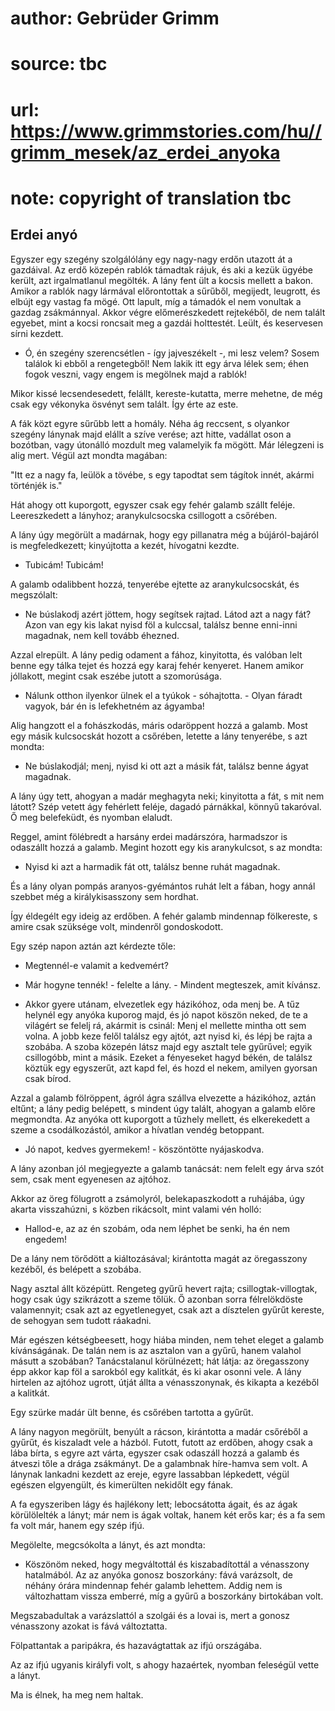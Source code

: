 # author: Gebrüder Grimm
# source: tbc
# url: https://www.grimmstories.com/hu//grimm_mesek/az_erdei_anyoka
# note: copyright of translation tbc

## Erdei anyó 

Egyszer egy szegény szolgálólány egy nagy-nagy erdőn utazott át a
gazdáival. Az erdő közepén rablók támadtak rájuk, és aki a kezük ügyébe
került, azt irgalmatlanul megölték. A lány fent ült a kocsis mellett a
bakon. Amikor a rablók nagy lármával előrontottak a sűrűből, megijedt,
leugrott, és elbújt egy vastag fa mögé. Ott lapult, míg a támadók el nem
vonultak a gazdag zsákmánnyal. Akkor végre előmerészkedett rejtekéből,
de nem talált egyebet, mint a kocsi roncsait meg a gazdái holttestét.
Leült, és keservesen sírni kezdett.

- Ó, én szegény szerencsétlen - így jajveszékelt -, mi lesz velem?
Sosem találok ki ebből a rengetegből! Nem lakik itt egy árva lélek sem;
éhen fogok veszni, vagy engem is megölnek majd a rablók!

Mikor kissé lecsendesedett, felállt, kereste-kutatta, merre mehetne, de
még csak egy vékonyka ösvényt sem talált. Így érte az este.

A fák közt egyre sűrűbb lett a homály. Néha ág reccsent, s olyankor
szegény lánynak majd elállt a szíve verése; azt hitte, vadállat oson a
bozótban, vagy útonálló mozdult meg valamelyik fa mögött. Már lélegzeni
is alig mert. Végül azt mondta magában:

"Itt ez a nagy fa, leülök a tövébe, s egy tapodtat sem tágítok innét,
akármi történjék is."

Hát ahogy ott kuporgott, egyszer csak egy fehér galamb szállt feléje.
Leereszkedett a lányhoz; aranykulcsocska csillogott a csőrében.

A lány úgy megörült a madárnak, hogy egy pillanatra még a
bújáról-bajáról is megfeledkezett; kinyújtotta a kezét, hívogatni
kezdte.

- Tubicám! Tubicám!

A galamb odalibbent hozzá, tenyerébe ejtette az aranykulcsocskát, és
megszólalt:

- Ne búslakodj azért jöttem, hogy segítsek rajtad. Látod azt a nagy
fát? Azon van egy kis lakat nyisd föl a kulccsal, találsz benne
enni-inni magadnak, nem kell tovább éhezned.

Azzal elrepült. A lány pedig odament a fához, kinyitotta, és valóban
lelt benne egy tálka tejet és hozzá egy karaj fehér kenyeret. Hanem
amikor jóllakott, megint csak eszébe jutott a szomorúsága.

- Nálunk otthon ilyenkor ülnek el a tyúkok - sóhajtotta. - Olyan fáradt
vagyok, bár én is lefekhetném az ágyamba!

Alig hangzott el a fohászkodás, máris odaröppent hozzá a galamb. Most
egy másik kulcsocskát hozott a csőrében, letette a lány tenyerébe, s azt
mondta:

- Ne búslakodjál; menj, nyisd ki ott azt a másik fát, találsz benne
ágyat magadnak.

A lány úgy tett, ahogyan a madár meghagyta neki; kinyitotta a fát, s mit
nem látott? Szép vetett ágy fehérlett feléje, dagadó párnákkal, könnyű
takaróval. Ő meg belefeküdt, és nyomban elaludt.

Reggel, amint fölébredt a harsány erdei madárszóra, harmadszor is
odaszállt hozzá a galamb. Megint hozott egy kis aranykulcsot, s az
mondta:

- Nyisd ki azt a harmadik fát ott, találsz benne ruhát magadnak.

És a lány olyan pompás aranyos-gyémántos ruhát lelt a fában, hogy annál
szebbet még a királykisasszony sem hordhat.

Így éldegélt egy ideig az erdőben. A fehér galamb mindennap fölkereste,
s amire csak szüksége volt, mindenről gondoskodott.

Egy szép napon aztán azt kérdezte tőle:

- Megtennél-e valamit a kedvemért?

- Már hogyne tennék! - felelte a lány. - Mindent megteszek, amit
kívánsz.

- Akkor gyere utánam, elvezetlek egy házikóhoz, oda menj be. A tűz
helynél egy anyóka kuporog majd, és jó napot köszön neked, de te a
világért se felelj rá, akármit is csinál: Menj el mellette mintha ott
sem volna. A jobb keze felől találsz egy ajtót, azt nyisd ki, és lépj be
rajta a szobába. A szoba közepén látsz majd egy asztalt tele gyűrűvel;
egyik csillogóbb, mint a másik. Ezeket a fényeseket hagyd békén, de
találsz köztük egy egyszerűt, azt kapd fel, és hozd el nekem, amilyen
gyorsan csak bírod.

Azzal a galamb fölröppent, ágról ágra szállva elvezette a házikóhoz,
aztán eltűnt; a lány pedig belépett, s mindent úgy talált, ahogyan a
galamb előre megmondta. Az anyóka ott kuporgott a tűzhely mellett, és
elkerekedett a szeme a csodálkozástól, amikor a hívatlan vendég
betoppant.

- Jó napot, kedves gyermekem! - köszöntötte nyájaskodva.

A lány azonban jól megjegyezte a galamb tanácsát: nem felelt egy árva
szót sem, csak ment egyenesen az ajtóhoz.

Akkor az öreg fölugrott a zsámolyról, belekapaszkodott a ruhájába, úgy
akarta visszahúzni, s közben rikácsolt, mint valami vén holló:

- Hallod-e, az az én szobám, oda nem léphet be senki, ha én nem
engedem!

De a lány nem törődött a kiáltozásával; kirántotta magát az öregasszony
kezéből, és belépett a szobába.

Nagy asztal állt középütt. Rengeteg gyűrű hevert rajta;
csillogtak-villogtak, hogy csak úgy szikrázott a szeme tőlük. Ő azonban
sorra félrelökdöste valamennyit; csak azt az egyetlenegyet, csak azt a
dísztelen gyűrűt kereste, de sehogyan sem tudott ráakadni.

Már egészen kétségbeesett, hogy hiába minden, nem tehet eleget a galamb
kívánságának. De talán nem is az asztalon van a gyűrű, hanem valahol
másutt a szobában? Tanácstalanul körülnézett; hát látja: az öregasszony
épp akkor kap föl a sarokból egy kalitkát, és ki akar osonni vele. A
lány hirtelen az ajtóhoz ugrott, útját állta a vénasszonynak, és kikapta
a kezéből a kalitkát.

Egy szürke madár ült benne, és csőrében tartotta a gyűrűt.

A lány nagyon megörült, benyúlt a rácson, kirántotta a madár csőréből a
gyűrűt, és kiszaladt vele a házból. Futott, futott az erdőben, ahogy
csak a lába bírta, s egyre azt várta, egyszer csak odaszáll hozzá a
galamb és átveszi tőle a drága zsákmányt. De a galambnak híre-hamva sem
volt. A lánynak lankadni kezdett az ereje, egyre lassabban lépkedett,
végül egészen elgyengült, és kimerülten nekidőlt egy fának.

A fa egyszeriben lágy és hajlékony lett; lebocsátotta ágait, és az ágak
körülölelték a lányt; már nem is ágak voltak, hanem két erős kar; és a
fa sem fa volt már, hanem egy szép ifjú.

Megölelte, megcsókolta a lányt, és azt mondta:

- Köszönöm neked, hogy megváltottál és kiszabadítottál a vénasszony
hatalmából. Az az anyóka gonosz boszorkány: fává varázsolt, de néhány
órára mindennap fehér galamb lehettem. Addig nem is változhattam vissza
emberré, míg a gyűrű a boszorkány birtokában volt.

Megszabadultak a varázslattól a szolgái és a lovai is, mert a gonosz
vénasszony azokat is fává változtatta.

Fölpattantak a paripákra, és hazavágtattak az ifjú országába.

Az az ifjú ugyanis királyfi volt, s ahogy hazaértek, nyomban feleségül
vette a lányt.

Ma is élnek, ha meg nem haltak.
